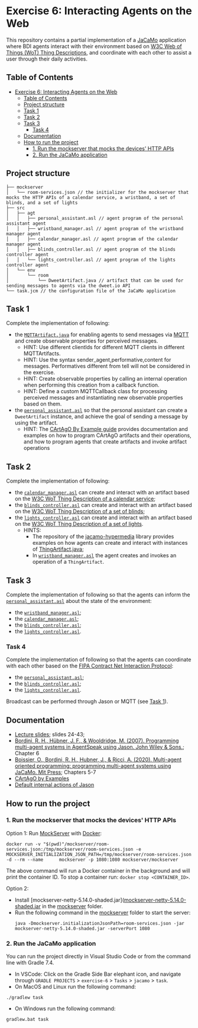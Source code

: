 # Exercise 6: Interacting Agents on the Web

This repository contains a partial implementation of a [JaCaMo](https://jacamo-lang.github.io/) application where BDI agents interact with their environment based on [W3C Web of Things (WoT) Thing Descriptions](https://www.w3.org/TR/wot-thing-description11/), and coordinate with each other to assist a user through their daily activities.

## Table of Contents
- [Exercise 6: Interacting Agents on the Web](#exercise-6-interacting-agents-on-the-web)
  - [Table of Contents](#table-of-contents)
  - [Project structure](#project-structure)
  - [Task 1](#task-1)
  - [Task 2](#task-2)
  - [Task 3](#task-3)
    - [Task 4](#task-4)
  - [Documentation](#documentation)
  - [How to run the project](#how-to-run-the-project)
    - [1. Run the mockserver that mocks the devices' HTTP APIs](#1-run-the-mockserver-that-mocks-the-devices-http-apis)
    - [2. Run the JaCaMo application](#2-run-the-jacamo-application)


## Project structure
```
├── mockserver
│   └── room-services.json // the initializer for the mockserver that mocks the HTTP APIs of a calendar service, a wristband, a set of blinds, and a set of lights
├── src
│   ├── agt
│   │   ├── personal_assistant.asl // agent program of the personal assistant agent
│   │   ├── wristband_manager.asl // agent program of the wristband manager agent
│   │   ├── calendar_manager.asl // agent program of the calendar manager agent
│   │   ├── blinds_controller.asl // agent program of the blinds controller agent 
│   │   └── lights_controller.asl // agent program of the lights controller agent
│   └── env
│       └── room
│           └── DweetArtifact.java // artifact that can be used for sending messages to agents via the dweet.io API
└── task.jcm // the configuration file of the JaCaMo application
```



## Task 1 
Complete the implementation of following:
- the [`MQTTArtifact.java`](src/env/room/DweetArtifact.java) for enabling agents to send messages via [MQTT](https://mqtt.org) and create observable properties for perceived messages.
  - HINT: Use different clientIds for different MQTT clients in different MQTTArtifacts.
  - HINT: Use the syntax sender_agent,performative,content for messages. Performatives different from tell will not be considered in the exercise.
  - HINT: Create observable properties by calling an internal operation when performing this creation from a callback function.
  - HINT: Define a custom MQTTCallback class for processing perceived messages and instantiating new observable properties based on them.
- the [`personal_assistant.asl`](src/agt/personal_assistant.asl) so that the personal assistant can create a `DweetArtifact` instance, and achieve the goal of sending a message by using the artifact.
  - HINT: The [CArtAgO By Example guide](https://www.emse.fr/~boissier/enseignement/maop13/courses/cartagoByExamples.pdf) provides documentation and examples on how to program CArtAgO artifacts and their operations, and how to program agents that create artifacts and invoke artifact operations

## Task 2
Complete the implementation of following:
- the [`calendar_manager.asl`](src/agt/calendar_manager.asl) can create and interact with an artifact based on the [W3C WoT Thing Description of a calendar service](https://github.com/Interactions-HSG/example-tds/blob/was/tds/calendar-service.ttl);
- the [`blinds_controller.asl`](src/agt/blinds_controller.asl) can create and interact with an artifact based on the [W3C WoT Thing Description of a set of blinds](https://github.com/Interactions-HSG/example-tds/blob/was/tds/blinds.ttl);
- the [`lights_controller.asl`](src/agt/lights_controller.asl) can create and interact with an artifact based on the [W3C WoT Thing Description of a set of lights](https://github.com/Interactions-HSG/example-tds/blob/was/tds/lights.ttl).
  - HINTS:
    -  The repository of the [jacamo-hypermedia](https://github.com/HyperAgents/jacamo-hypermedia) library provides examples on how agents can create and interact with instances of [ThingArtifact.java](https://github.com/HyperAgents/jacamo-hypermedia/blob/main/lib/src/main/java/org/hyperagents/jacamo/artifacts/wot/ThingArtifact.java);
    - In [`wristband_manager.asl`](src/agt/wristband_manager.asl) the agent creates and invokes an operation of a `ThingArtifact`.

## Task 3
Complete the implementation of following so that the agents can inform the [`personal_assistant.asl`](src/agt/personal_assistant.asl) about the state of the environment:
- the [`wristband_manager.asl`](src/agt/wristband_manager.asl);
- the [`calendar_manager.asl`](src/agt/calendar_manager.asl);
- the [`blinds_controller.asl`](src/agt/blinds_controller.asl);
- the [`lights_controller.asl`](src/agt/lights_controller.asl).

### Task 4
Complete the implementation of following so that the agents can coordinate with each other based on the [FIPA Contract Net Interaction Protocol](http://www.fipa.org/specs/fipa00029/SC00029H.html): 
- the [`personal_assistant.asl`](src/agt/personal_assistant.asl);
- the [`blinds_controller.asl`](src/agt/blinds_controller.asl);
- the [`lights_controller.asl`](src/agt/lights_controller.asl).

Broadcast can be performed through Jason or MQTT (see [Task 1](#task-1)).


## Documentation 
- [Lecture slides](https://learning.unisg.ch/courses/22565/files/3352314); slides 24-43;
- [Bordini, R. H., Hübner, J. F., & Wooldridge, M. (2007). Programming multi-agent systems in AgentSpeak using Jason. John Wiley & Sons.](https://www.wiley.com/en-gb/Programming+Multi+Agent+Systems+in+AgentSpeak+using+Jason-p-9780470029008); Chapter 6
- [Boissier, O., Bordini, R. H., Hubner, J., & Ricci, A. (2020). Multi-agent oriented programming: programming multi-agent systems using JaCaMo. Mit Press](https://mitpress.mit.edu/9780262044578/); Chapters 5-7
- [CArtAgO by Examples](https://github.com/CArtAgO-lang/cartago/blob/master/docs/cartago_by_examples/cartago_by_examples.pdf)
- [Default internal actions of Jason](https://www.emse.fr/~boissier/enseignement/maop12/doc/jason-api/jason/stdlib/package-summary.html)

## How to run the project
### 1. Run the mockserver that mocks the devices' HTTP APIs

Option 1: Run [MockServer](https://www.mock-server.com/) with [Docker](https://www.docker.com/):
   ```
   docker run -v "$(pwd)"/mockserver/room-services.json:/tmp/mockserver/room-services.json -e MOCKSERVER_INITIALIZATION_JSON_PATH=/tmp/mockserver/room-services.json -d --rm --name      mockserver -p 1080:1080 mockserver/mockserver
   ```
The above command will run a Docker container in the background and will print the container ID. To stop a container run: `docker stop <CONTAINER_ID>`.

Option 2:

- Install [mockserver-netty-5.14.0-shaded.jar]([mockserver-netty-5.14.0-shaded.jar](mockserver/mockserver-netty-5.14.0-shaded.jar) in the [mockserver](mockserver) folder.
- Run the following command in the [mockserver](mockserver) folder to  start the server:
   ```
   java -Dmockserver.initializationJsonPath=room-services.json -jar mockserver-netty-5.14.0-shaded.jar -serverPort 1080
   ```





### 2. Run the JaCaMo application

You can run the project directly in Visual Studio Code or from the command line with Gradle 7.4.
- In VSCode:  Click on the Gradle Side Bar elephant icon, and navigate through `GRADLE PROJECTS` > `exercise-6` > `Tasks` > `jacamo` > `task`.
- On MacOS and Linux run the following command:
```shell
./gradlew task
```
- On Windows run the following command:
```shell
gradlew.bat task
```

